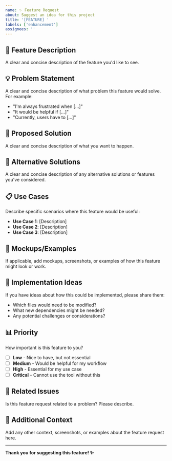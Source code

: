 ```yaml
---
name: ✨ Feature Request
about: Suggest an idea for this project
title: '[FEATURE] '
labels: ['enhancement']
assignees: ''
---
```


## 🚀 Feature Description

A clear and concise description of the feature you'd like to see.

## 💡 Problem Statement

A clear and concise description of what problem this feature would solve. For example:
- "I'm always frustrated when [...]"
- "It would be helpful if [...]"
- "Currently, users have to [...]"

## 🎯 Proposed Solution

A clear and concise description of what you want to happen.

## 🔄 Alternative Solutions

A clear and concise description of any alternative solutions or features you've considered.

## 📋 Use Cases

Describe specific scenarios where this feature would be useful:
- **Use Case 1**: [Description]
- **Use Case 2**: [Description]
- **Use Case 3**: [Description]

## 🎨 Mockups/Examples

If applicable, add mockups, screenshots, or examples of how this feature might look or work.

## 🔧 Implementation Ideas

If you have ideas about how this could be implemented, please share them:
- Which files would need to be modified?
- What new dependencies might be needed?
- Any potential challenges or considerations?

## 📊 Priority

How important is this feature to you?
- [ ] **Low** - Nice to have, but not essential
- [ ] **Medium** - Would be helpful for my workflow
- [ ] **High** - Essential for my use case
- [ ] **Critical** - Cannot use the tool without this

## 🔗 Related Issues

Is this feature request related to a problem? Please describe.

## 📝 Additional Context

Add any other context, screenshots, or examples about the feature request here.

---

**Thank you for suggesting this feature! ✨**
